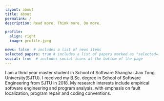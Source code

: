 ```yaml
---
layout: about
title: about
permalink: /
description: Read more. Think more. Do more.

profile:
  align: right
  image: profile.jpeg

news: false  # includes a list of news items
selected_papers: true # includes a list of papers marked as "selected={true}"
social: true  # includes social icons at the bottom of the page
---
```


I am a thrid year master student in School of Software Shanghai Jiao Tong University(SJTU). I received my B.Sc. degree in School of Software Engineering from SJTU in 2018. My research interests include empirical software engineering and program analysis, with emphasis on fault localization, program repair and coding conventions.

